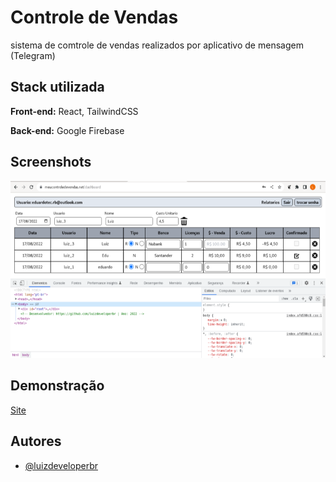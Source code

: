 # Controle de Vendas

sistema de comtrole de vendas realizados por aplicativo de mensagem (Telegram)

## Stack utilizada

**Front-end:** React, TailwindCSS

**Back-end:** Google Firebase

## Screenshots

![App Screenshot](https://raw.githubusercontent.com/luizdeveloperbr/STS/master/docs/01.png)

## Demonstração

[Site](https://www.meucontroledevendas.net)
## Autores

- [@luizdeveloperbr](https://www.github.com/luizdeveloperbr)


